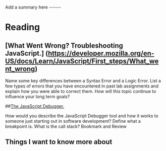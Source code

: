 Add a summary here ------

# Reading
## [What Went Wrong? Troubleshooting JavaScript.] (https://developer.mozilla.org/en-US/docs/Learn/JavaScript/First_steps/What_went_wrong)

Name some key differences between a Syntax Error and a Logic Error.
List a few types of errors that you have encountered in past lab assignments and explain how you were able to correct them.
How will this topic continue to influence your long term goals?

##[The JavaScript Debugger.](https://developer.mozilla.org/en-US/docs/Learn/Common_questions/What_are_browser_developer_tools#the_javascript_debugger)

How would you describe the JavaScript Debugger tool and how it works to someone just starting out in software development?
Define what a breakpoint is.
What is the call stack?
Bookmark and Review

## Things I want to know more about
